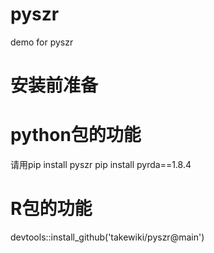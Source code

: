 # pyszr
demo for pyszr

# 安装前准备

# python包的功能

请用pip install pyszr
    pip install pyrda==1.8.4

# R包的功能

devtools::install_github('takewiki/pyszr@main')



